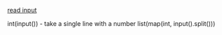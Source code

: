 [read input](https://stackoverflow.com/questions/73209895/how-to-read-all-inputs-from-stdin-in-hackerrank)

int(input()) - take a single line with a number
list(map(int, input().split()))